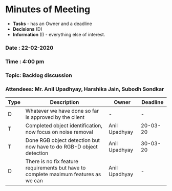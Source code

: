 # Minutes of Meeting

* **Tasks** - has an Owner and a deadline
* **Decisions** (D)
* **Information** (I) - everything else of interest.

### Date : 22-02-2020
### Time : 4:00 pm
### Topic: Backlog discussion
### Attendees:  Mr. Anil Upadhyay, Harshika Jain, Subodh Sondkar

Type | Description | Owner | Deadline
---- | ---- | ---- | ----
D | Whatever we have done so far is approved by the client | - | -
T | Completed object identification, now focus on noise removal | Anil Upadhyay | 20-03-20
T | Done RGB object detection but now have to do RGB-D object detection | Anil Upadhyay | 30-03-20 
D | There is no fix feature requirements but have to complete maximum features as we can | Anil Upadhyay | - 
